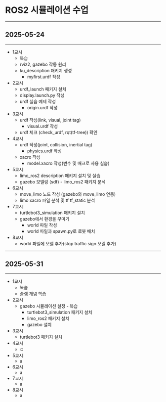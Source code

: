 # ROS2 시뮬레이션 수업

---

## 2025-05-24

---

- 1교시
  - 복습
  - rviz2, gazebo 작동 원리
  - ku_description 패키지 생성
    - myfirst.urdf 작성
- 2교시
  - urdf_launch 패키지 설치
  - display.launch.py 작성
  - urdf 실습 예제 작성
    - origin.urdf 작성
- 3교시
  - urdf 작성(link, visual, joint tag)
    - visual.urdf 작성
  - urdf 체크 (check_urdf, rqt(tf-tree)) 확인
- 4교시
  - urdf 작성(joint, collision, inertial tag)
    - physics.urdf 작성
  - xacro 작성
    - model.xacro 작성(변수 및 매크로 사용 실습)
- 5교시
  - limo_ros2 description 패키지 설치 및 실습
  - gazebo 모델링 (sdf) - limo_ros2 패키지 분석
- 6교시
  - move_limo 노드 작성 (gazebo와 move_limo 연동)
  - limo xacro 파일 분석 및 tf tf_static 분석
- 7교시
  - turtlebot3_simulation 패키지 설치
  - gazebo에서 환경을 꾸미기
    - world 파일 작성
    - world 파일과 spawn.py로 로봇 배치
- 8교시
  - world 파일에 모델 추가(stop traffic sign 모델 추가)

---

## 2025-05-31

---

- 1교시
  - 복습
  - 슬램 개념 학습
- 2교시
  - gazebo 시뮬레이션 설정 - 복습
    - turtlebot3_simulation 패키지 설치
    - limo_ros2 패키지 설치
    - gazebo 설치
- 3교시
  - turtlebot3 패키지 설치
- 4교시
  - ㅁ
- 5교시
  - a
- 6교시
  - a
- 7교시
  - a
- 8교시
  - a
